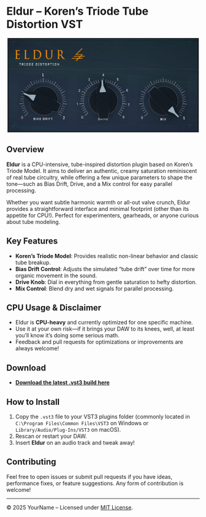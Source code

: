 # Eldur – Koren’s Triode Tube Distortion VST

<p align="center">
  <img src="Screenshot.png" alt="Eldur Screenshot" width="500">
</p>

## Overview
**Eldur** is a CPU-intensive, tube-inspired distortion plugin based on Koren’s Triode Model. It aims to deliver an authentic, creamy saturation reminiscent of real tube circuitry, while offering a few unique parameters to shape the tone—such as Bias Drift, Drive, and a Mix control for easy parallel processing.

Whether you want subtle harmonic warmth or all-out valve crunch, Eldur provides a straightforward interface and minimal footprint (other than its appetite for CPU!). Perfect for experimenters, gearheads, or anyone curious about tube modeling.

## Key Features
- **Koren’s Triode Model**: Provides realistic non-linear behavior and classic tube breakup.  
- **Bias Drift Control**: Adjusts the simulated “tube drift” over time for more organic movement in the sound.  
- **Drive Knob**: Dial in everything from gentle saturation to hefty distortion.  
- **Mix Control**: Blend dry and wet signals for parallel processing.  

## CPU Usage & Disclaimer
- Eldur is **CPU-heavy** and currently optimized for one specific machine.  
- Use it at your own risk—if it brings your DAW to its knees, well, at least you’ll know it’s doing some serious math.  
- Feedback and pull requests for optimizations or improvements are always welcome!

## Download
- **[Download the latest .vst3 build here](Eldur.vst3)**  

## How to Install
1. Copy the `.vst3` file to your VST3 plugins folder (commonly located in `C:\Program Files\Common Files\VST3` on Windows or `Library/Audio/Plug-Ins/VST3` on macOS).
2. Rescan or restart your DAW.
3. Insert **Eldur** on an audio track and tweak away!

## Contributing
Feel free to open issues or submit pull requests if you have ideas, performance fixes, or feature suggestions. Any form of contribution is welcome!

---
© 2025 YourName – Licensed under [MIT License](LICENSE).
